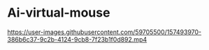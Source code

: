 ﻿# Ai-virtual-mouse



https://user-images.githubusercontent.com/59705500/157493970-386b6c37-9c2b-4124-9cb8-7f23b1f0d892.mp4

